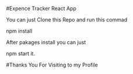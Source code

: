#Expence Tracker React App

You can just Clone this Repo and run this commad 

npm install

After pakages install you can just 

npm start it.

#Thanks You For Visiting to my Profile
